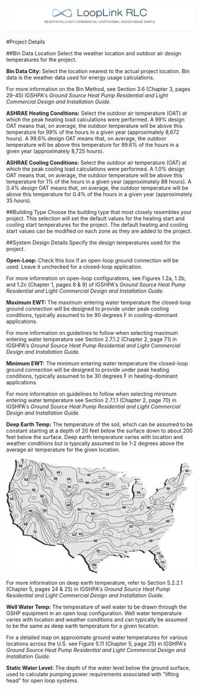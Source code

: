 <a href="http://looplinkrlc.com" title="LoopLink RLC- Residential/Light Commercial Geothermal Design Made Simple">![LoopLink RLC Help](img/RLC_help_header.png)</a>

#Project Details

##Bin Data Location 
Select the weather location and outdoor air design temperatures for the project. 

**Bin Data City:** Select the location nearest to the actual project location. Bin data is the weather data used for energy usage calculations. 

For more information on the Bin Method, see Section 3.6 (Chapter 3, pages 29-45) IGSHPA's *Ground Source Heat Pump Residential and Light Commercial Design and Installation Guide.* 

**ASHRAE Heating Conditions:** Select the outdoor air temperature (OAT) at which the peak heating load calculations were performed. A 99% design OAT means that, on average, the outdoor temperature will be above this temperature for 99% of the hours in a given year (approximately 8,672 hours). A 99.6% design OAT means that, on average, the outdoor temperature will be above this temperature for 99.6% of the hours in a given year (approximately 8,725 hours). 

**ASHRAE Cooling Conditions:** Select the outdoor air temperature (OAT) at which the peak cooling load calculations were performed. A 1.0% design OAT means that, on average, the outdoor temperature will be above this temperature for 1% of the hours in a given year (approximately 88 hours). A 0.4% design OAT means that, on average, the outdoor temperature will be above this temperature for 0.4% of the hours in a given year (approximately 35 hours).

##Building Type 
Choose the building type that most closely resembles your project. This selection will set the default values for the heating start and cooling start temperatures for the project. The default heating and cooling start values can be modified on each zone as they are added to the project.

##System Design Details 
Specify the design temperatures used for the project. 

**Open-Loop:** Check this box if an open-loop ground connection will be used. Leave it unchecked for a closed-loop application. 

For more information on open-loop configurations, see Figures 1.2a, 1.2b, and 1.2c (Chapter 1, pages 8 & 9) of IGSHPA's *Ground Source Heat Pump Residential and Light Commercial Design and Installation Guide.* 

**Maximum EWT:** The maximum entering water temperature the closed-loop ground connection will be designed to provide under peak cooling conditions, typically assumed to be 90 degrees F in cooling-dominant applications. 

For more information on guidelines to follow when selecting maximum entering water temperature see Section 2.7.1.2 (Chapter 2, page 71) in IGSHPA's *Ground Source Heat Pump Residential and Light Commercial Design and Installation Guide.* 

**Minimum EWT:** The minimum entering water temperature the closed-loop ground connection will be designed to provide under peak heating conditions, typically assumed to be 30 degrees F in heating-dominant applications. 

For more information on guidelines to follow when selecting minimum entering water temperature see Section 2.7.1.1 (Chapter 2, page 70) in IGSHPA's *Ground Source Heat Pump Residential and Light Commercial Design and Installation Guide.* 

**Deep Earth Temp:** The temperature of the soil, which can be assumed to be constant starting at a depth of 20 feet below the surface down to about 200 feet below the surface. Deep earth temperature varies with location and weather conditions but is typically assumed to be 1-2 degrees above the average air temperature for the given location. 

![U.S. Deep Earth Temperatures](img/DET_map.png)

For more information on deep earth temperature, refer to Section 5.2.2.1 (Chapter 5, pages 24 & 25) in IGSHPA's *Ground Source Heat Pump Residential and Light Commercial Design and Installation Guide.*

**Well Water Temp:** The temperature of well water to be drawn through the GSHP equipment in an open loop configuration. Well water temperature varies with location and weather conditions and can typically be assumed to be the same as deep earth temperature for a given location. 

For a detailed map on approximate ground water temperatures for various locations across the U.S. see Figure 5.11 (Chapter 5, page 25) in IGSHPA's *Ground Source Heat Pump Residential and Light Commercial Design and Installation Guide.* 

**Static Water Level:** The depth of the water level below the ground surface, used to calculate pumping power requirements associated with "lifting head" for open loop systems.